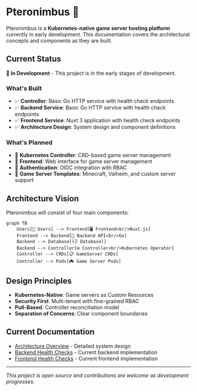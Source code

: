 # Pteronimbus 🦖

Pteronimbus is a **Kubernetes-native game server hosting platform** currently in early development. This documentation covers the architectural concepts and components as they are built.

## Current Status

**🚧 In Development** - This project is in the early stages of development.

### What's Built
- ✅ **Controller**: Basic Go HTTP service with health check endpoints
- ✅ **Backend Service**: Basic Go HTTP service with health check endpoints
- ✅ **Frontend Service**: Nuxt 3 application with health check endpoints
- ✅ **Architecture Design**: System design and component definitions

### What's Planned
- 🔄 **Kubernetes Controller**: CRD-based game server management
- 🔄 **Frontend**: Web interface for game server management  
- 🔄 **Authentication**: OIDC integration with RBAC
- 🔄 **Game Server Templates**: Minecraft, Valheim, and custom server support

## Architecture Vision

Pteronimbus will consist of four main components:

```mermaid
graph TB
    Users[👥 Users] --> Frontend[🖥️ Frontend<br/>Nuxt.js]
    Frontend --> Backend[🔧 Backend API<br/>Go]
    Backend --> Database[(🗄️ Database)]
    Backend --> Controller[⚙️ Controller<br/>Kubernetes Operator]
    Controller --> CRDs[📋 GameServer CRDs]
    Controller --> Pods[🎮 Game Server Pods]
```

## Design Principles

- **Kubernetes-Native**: Game servers as Custom Resources
- **Security First**: Multi-tenant with fine-grained RBAC  
- **Pull-Based**: Controller reconciliation model
- **Separation of Concerns**: Clear component boundaries

## Current Documentation

- [Architecture Overview](/docs/architecture/overview) - Detailed system design
- [Backend Health Checks](/docs/backend/health-checks) - Current backend implementation
- [Frontend Health Checks](/docs/frontend/health-checks) - Current frontend implementation

---

*This project is open source and contributions are welcome as development progresses.* 